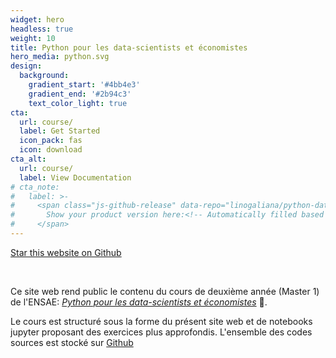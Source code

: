 ```yaml
---
widget: hero
headless: true
weight: 10
title: Python pour les data-scientists et économistes
hero_media: python.svg
design:
  background:
    gradient_start: '#4bb4e3'
    gradient_end: '#2b94c3'
    text_color_light: true
cta:
  url: course/
  label: Get Started
  icon_pack: fas
  icon: download
cta_alt:
  url: course/
  label: View Documentation
# cta_note:
#   label: >-
#     <span class="js-github-release" data-repo="linogaliana/python-datascientist">
#       Show your product version here:<!-- Automatically filled based on data-repo value -->
#     </span>
---
```


<!--## Structuration du site--->

<a class="github-button" href="https://github.com/linogaliana/python-datascientist" data-icon="octicon-star" data-size="large" data-show-count="true" aria-label="Star this website on Github">Star this website on Github</a><script async defer src="https://buttons.github.io/buttons.js"></script>

<br>

Ce site web rend public le contenu du cours de 
deuxième année (Master 1) de l'ENSAE:
[*Python pour les data-scientists et économistes*](https://www.ensae.fr/courses/python-pour-le-data-scientist-pour-leconomiste/)
:snake:. 

Le cours est structuré sous la forme du présent site web et de notebooks
jupyter proposant des exercices plus approfondis. L'ensemble
des codes sources est stocké sur [Github](https://github.com/linogaliana/python-datascientist)
<a href="https://github.com/linogaliana/python-datascientist" class="github"><i class="fab fa-github"></i></a>

<!----
Pour citer:

{{< cite page="/pythonDS" view="4" >}}
----->


